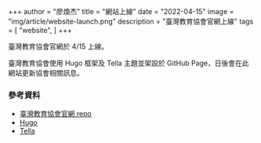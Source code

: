 +++
author = "廖煥杰"
title = "網站上線"
date = "2022-04-15"
image = "img/article/website-launch.png"
description = "臺灣教育協會官網上線"
tags = [
    "website",
]
+++

臺灣教育協會官網於 4/15 上線。

臺灣教育協會使用 Hugo 框架及 Tella 主題並架設於 GitHub Page，日後會在此網站更新協會相關訊息。

### 參考資料

- [臺灣教育協會官網 repo](https://github.com/twedua/twedua.github.io)
- [Hugo](https://gohugo.io/)
- [Tella](https://github.com/opera7133/tella)
